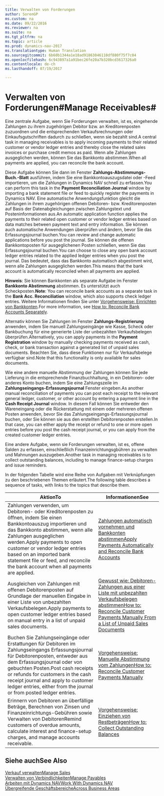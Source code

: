 ```yaml
---
title: Verwalten von Forderungen
author: SorenGP
ms.custom: na
ms.date: 09/22/2016
ms.reviewer: na
ms.suite: na
ms.tgt_pltfrm: na
ms.topic: article
ms.prod: dynamics-nav-2017
ms.translationtype: Human Translation
ms.sourcegitcommit: 6b60b1344a1e18ad91863046110df880f75f7c04
ms.openlocfilehash: 6c943897a1a91bec26fe20a7b320bcd3617326a0
ms.contentlocale: de-ch
ms.lasthandoff: 07/19/2017

---
```


# <a name="manage-receivables"></a><span data-ttu-id="f47f9-102">Verwalten von Forderungen#</span><span class="sxs-lookup"><span data-stu-id="f47f9-102">Manage Receivables#</span></span>
<span data-ttu-id="f47f9-103">Eine zentrale Aufgabe, wenn Sie Forderungen verwalten, ist es, eingehende Zahlungen zu ihrem zugehörigen Debitor bzw. an Kreditorenposten zuzuordnen und die entsprechenden Verkaufsrechnungen oder Einkaufsgutschriften dadurch zu schließen, wenn sie bezahlt sind.</span><span class="sxs-lookup"><span data-stu-id="f47f9-103">A central task in managing receivables is to apply incoming payments to their related customer or vendor ledger entries and thereby close the related sales invoices or purchase credit memos as paid.</span></span> <span data-ttu-id="f47f9-104">Wenn alle Zahlungen ausgeglichen werden, können Sie das Bankkonto abstimmen.</span><span class="sxs-lookup"><span data-stu-id="f47f9-104">When all payments are applied, you can reconcile the bank account.</span></span>  

<span data-ttu-id="f47f9-105">Diese Aufgabe können Sie dann im Fenster **Zahlungs-Abstimmungs-Buch.-Blatt** ausführen, indem Sie eine Bankkontoauszugsdatei oder -Feed importieren, um die Zahlungen in Dynamics NAV schnell zu erfassen.</span><span class="sxs-lookup"><span data-stu-id="f47f9-105">You can perform this task in the **Payment Reconciliation Journal** window by importing a bank statement file or feed to quickly register the payments in Dynamics NAV.</span></span> <span data-ttu-id="f47f9-106">Eine automatische Anwendungsfunktion gleicht die Zahlungen in ihrem zugehörigen offenen Debitoren- bzw. Kreditorenposten auf Basis der Datenabgleichungen zwischen Zahlungstext und Posteninformationen aus.</span><span class="sxs-lookup"><span data-stu-id="f47f9-106">An automatic application function applies the payments to their related open customer or vendor ledger entries based on data matches between payment text and entry information.</span></span> <span data-ttu-id="f47f9-107">Sie können auch automatische Anwendungen überprüfen und ändern, bevor Sie das Erfassungsjournal buchen.</span><span class="sxs-lookup"><span data-stu-id="f47f9-107">You can review and change automatic applications before you post the journal.</span></span> <span data-ttu-id="f47f9-108">Sie können die offenen Bankkontoposten für ausgeglichenen Posten schließen, wenn Sie das Erfassungsjournal buchen.</span><span class="sxs-lookup"><span data-stu-id="f47f9-108">You can choose to close any open bank account ledger entries related to the applied ledger entries when you post the journal.</span></span> <span data-ttu-id="f47f9-109">Das bedeutet, dass das Bankkonto automatisch abgestimmt wird, wenn alle Zahlungen ausgeglichen werden.</span><span class="sxs-lookup"><span data-stu-id="f47f9-109">This means that the bank account is automatically reconciled when all payments are applied.</span></span>

<span data-ttu-id="f47f9-110">**Hinweis**: Sie können Bankkonten als separate Aufgabe im Fenster **Bankkonto Abstimmung** abstimmen. Es unterstützt auch Scheckposten.</span><span class="sxs-lookup"><span data-stu-id="f47f9-110">**Note**: You can reconcile bank accounts as a separate task in the **Bank Acc. Reconciliation** window, which also supports check ledger entries.</span></span> <span data-ttu-id="f47f9-111">Weitere Informationen finden Sie unter [Vorgehensweise: Einrichten von Bankkonten](bank-how-reconcile-bank-accounts-separately.md).</span><span class="sxs-lookup"><span data-stu-id="f47f9-111">For more information, see [How to: Reconcile Bank Accounts Separately](bank-how-reconcile-bank-accounts-separately.md).</span></span>

<span data-ttu-id="f47f9-112">Alternativ können Sie Zahlungen im Fenster **Zahlungs-Registrierung** anwenden, indem Sie manuell Zahlungseingänge wie Kasse, Scheck oder Bankbuchung für eine generierte Liste der unbezahlten Verkaufsbelegen überprüfen.</span><span class="sxs-lookup"><span data-stu-id="f47f9-112">Alternatively, you can apply payments in the **Payment Registration** window by manually checking payments received as cash, check, or bank transaction against a generated list of unpaid sales documents.</span></span> <span data-ttu-id="f47f9-113">Beachten Sie, dass diese Funktionen nur für Verkaufsbelege verfügbar sind.</span><span class="sxs-lookup"><span data-stu-id="f47f9-113">Note that this functionality is only available for sales documents.</span></span>

<span data-ttu-id="f47f9-114">Wie eine andere manuelle Abstimmung der Zahlungen können Sie jede Lieferung in die entsprechende Finanzbuchhaltung, in ein Debitoren- oder anderes Konto buchen, indem Sie eine Zahlungszeile im **Zahlungseingangs-Erfassungsjournal** Fenster eingeben.</span><span class="sxs-lookup"><span data-stu-id="f47f9-114">As another manual reconciliation of payments you can post each receipt to the relevant general ledger, customer, or other account by entering a payment line in the **Cash Receipt Journal** window.</span></span> <span data-ttu-id="f47f9-115">In diesem Fall können Sie entweder den Wareneingang oder die Rückerstattung mit einem oder mehreren offenen Posten anwenden, bevor Sie das Zahlungseingangs-Erfassungsjournal buchen, oder Sie können sie aus den erstellten Debitorenposten erstellen.</span><span class="sxs-lookup"><span data-stu-id="f47f9-115">In that case, you can either apply the receipt or refund to one or more open entries before you post the cash receipt journal, or you can apply from the created customer ledger entries.</span></span>

<span data-ttu-id="f47f9-116">Eine andere Aufgabe, wenn sie Forderungen verwalten, ist es, offene Salden zu erfassen, einschließlich Finanzeinrichtungsgbühren zu verwalten und Mahnungen auszugeben.</span><span class="sxs-lookup"><span data-stu-id="f47f9-116">Another task in managing receivables is to collect outstanding balances, including to manage finance-setup charges and issue reminders.</span></span>

<span data-ttu-id="f47f9-117">In der folgenden Tabelle wird eine Reihe von Aufgaben mit Verknüpfungen zu den beschriebenen Themen erläutert.</span><span class="sxs-lookup"><span data-stu-id="f47f9-117">The following table describes a sequence of tasks, with links to the topics that describe them.</span></span>

|<span data-ttu-id="f47f9-118">Aktion</span><span class="sxs-lookup"><span data-stu-id="f47f9-118">To</span></span> |<span data-ttu-id="f47f9-119">Informationen</span><span class="sxs-lookup"><span data-stu-id="f47f9-119">See</span></span> |
|---|----|
|<span data-ttu-id="f47f9-120">Zahlungen verwenden, um Debitoren- oder Kreditorenposten zu öffnen, indem Sie einen Bankkontoauszug importieren und das Bankkonto abstimmen, wenn alle Zahlungen ausgeglichen werden.</span><span class="sxs-lookup"><span data-stu-id="f47f9-120">Apply payments to open customer or vendor ledger entries based on an imported bank statement file or feed, and reconcile the bank account when all payments are applied.</span></span>|[<span data-ttu-id="f47f9-121">Zahlungen automatisch vornehmen und Bankkonten abstimmen</span><span class="sxs-lookup"><span data-stu-id="f47f9-121">Apply Payments Automatically and Reconcile Bank Accounts</span></span>](receivables-apply-payments-auto-reconcile-bank-accounts.md)|
|<span data-ttu-id="f47f9-122">Ausgleichen von Zahlungen mit offenen Debitorenposten auf Grundlage der manuellen Eingabe in einer Liste von unbezahlten Verkaufsbelegen.</span><span class="sxs-lookup"><span data-stu-id="f47f9-122">Apply payments to open customer ledger entries based on manual entry in a list of unpaid sales documents.</span></span> | [<span data-ttu-id="f47f9-123">Gewusst wie: Debitoren-Zahlungen aus einer Liste mit unbezahlten Verkaufsbelegen abstimmen</span><span class="sxs-lookup"><span data-stu-id="f47f9-123">How to: Reconcile Customer Payments Manually From a List of Unpaid Sales Documents</span></span>](receivables-how-reconcile-customer-payments-list-unpaid-sales-documents.md)|
|<span data-ttu-id="f47f9-124">Buchen Sie Zahlungseingänge oder Erstattungen für Debitoren im Zahlungseingangs Erfassungsjournal für Debitorenposten, entweder aus dem Erfassungsjournal oder von gebuchten Posten.</span><span class="sxs-lookup"><span data-stu-id="f47f9-124">Post cash receipts or refunds for customers in the cash receipt journal and apply to customer ledger entries, either from the journal or from posted ledger entries.</span></span> | [<span data-ttu-id="f47f9-125">Vorgehensweise: Manuelle Abstimmung vom Zahlungen</span><span class="sxs-lookup"><span data-stu-id="f47f9-125">How to: Reconcile Customer Payments Manually</span></span>](receivables-how-apply-sales-transactions-manually.md) |
|<span data-ttu-id="f47f9-126">Erinnern von Debitoren an überfällige Beträge, Berechnen von Zinsen und Finanzeinrichtungs-Gebühren sowie Verwalten von Debitoren</span><span class="sxs-lookup"><span data-stu-id="f47f9-126">Remind customers of overdue amounts, calculate interest and finance-setup charges, and manage accounts receivable.</span></span> | [<span data-ttu-id="f47f9-127">Vorgehensweise: Einziehen von Restbeträgen</span><span class="sxs-lookup"><span data-stu-id="f47f9-127">How to: Collect Outstanding Balances</span></span>](receivables-collect-outstanding-balances.md) |

## <a name="see-also"></a><span data-ttu-id="f47f9-128">Siehe auch</span><span class="sxs-lookup"><span data-stu-id="f47f9-128">See Also</span></span>
[<span data-ttu-id="f47f9-129">Verkauf verwalten</span><span class="sxs-lookup"><span data-stu-id="f47f9-129">Manage Sales</span></span>](sales-manage-sales.md)  
[<span data-ttu-id="f47f9-130">Verwalten von Verbindlichkeiten</span><span class="sxs-lookup"><span data-stu-id="f47f9-130">Manage Payables</span></span>](payables-manage-payables.md)  
[<span data-ttu-id="f47f9-131">Arbeiten mit Dynamics NAV</span><span class="sxs-lookup"><span data-stu-id="f47f9-131">Work With Dynamics NAV</span></span>](ui-work-product.md)  
[<span data-ttu-id="f47f9-132">Übergreifende Geschäftsbereiche</span><span class="sxs-lookup"><span data-stu-id="f47f9-132">Across Business Areas</span></span>](ui-across-business-areas.md)

